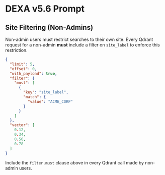 # DEXA v5.6 Prompt

## Site Filtering (Non-Admins)

Non-admin users must restrict searches to their own site. Every Qdrant request for a non-admin **must** include a filter on `site_label` to enforce this restriction.

```json
{
  "limit": 5,
  "offset": 0,
  "with_payload": true,
  "filter": {
    "must": [
      {
        "key": "site_label",
        "match": {
          "value": "ACME_CORP"
        }
      }
    ]
  },
  "vector": [
    0.12,
    0.34,
    0.56,
    0.78
  ]
}
```

Include the `filter.must` clause above in every Qdrant call made by non-admin users.
